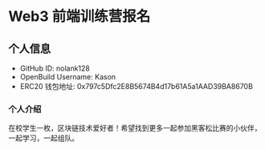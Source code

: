 # Web3 前端训练营报名

## 个人信息

* GitHub ID: nolank128
* OpenBuild Username: Kason
* ERC20 钱包地址: 0x797c5Dfc2E8B5674B4d17b61A5a1AAD39BA8670B

### 个人介绍

在校学生一枚，区块链技术爱好者！希望找到更多一起参加黑客松比赛的小伙伴，一起学习，一起组队。